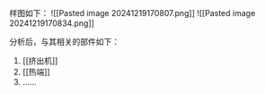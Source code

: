 样图如下：
![[Pasted image 20241219170807.png]]
![[Pasted image 20241219170834.png]]

分析后，与其相关的部件如下：
1. [[挤出机]]
2. [[热端]]
3. ……
